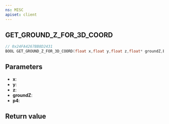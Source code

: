 ```yaml
---
ns: MISC
apiset: client
---
```

## GET_GROUND_Z_FOR_3D_COORD

```c
// 0x24FA4267BB8D2431
BOOL GET_GROUND_Z_FOR_3D_COORD(float x,float y,float z,float* groundZ,BOOL p4);
```


## Parameters
* **x**:
* **y**:
* **z**:
* **groundZ**:
* **p4**:

## Return value

